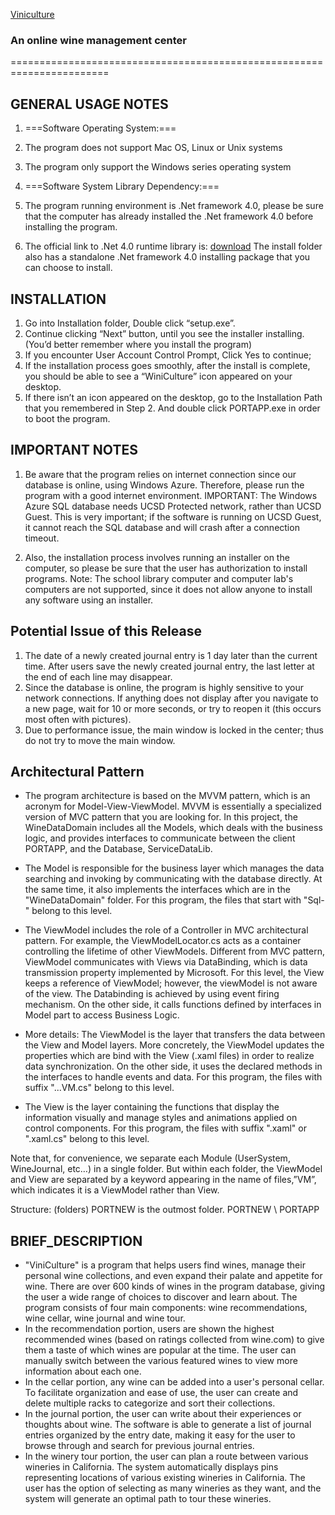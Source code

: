 [Viniculture](github.com/wqxhouse/PORTNEW) 
### An online wine management center
=======================================================================
 
## GENERAL USAGE NOTES

1. ===Software Operating System:===
 1. The program does not support Mac OS, Linux or Unix systems
 2. The program only support the Windows series operating system 

2. ===Software System Library Dependency:===
 1. The program running environment is .Net framework 4.0, please be sure that the computer has already installed the .Net framework 4.0 before installing the program. 

 2. The official link to .Net 4.0 runtime library is: [download](http://www.microsoft.com/en-us/download/details.aspx?id=17718)
    The install folder also has a standalone .Net framework 4.0 installing package that you can choose to install.

	
## INSTALLATION
1.	Go into Installation folder, Double click “setup.exe”.
2.	Continue clicking “Next” button, until you see the installer installing. (You’d better remember where you install the program)
 1. If you encounter User Account Control Prompt, Click Yes to continue;
3. If the installation process goes smoothly, after the install is complete, you should be able to see a “WiniCulture” icon appeared on your desktop. 
 1. If there isn’t an icon appeared on the desktop, go to the Installation Path that you remembered in Step 2. And double click PORTAPP.exe in order to boot the program.

## IMPORTANT NOTES
1. Be aware that the program relies on internet connection since our database is online, using Windows Azure. Therefore, please run the program with a good internet environment.
IMPORTANT: The Windows Azure SQL database needs UCSD Protected network, rather than UCSD Guest. This is very important; if the software is running on UCSD Guest, it cannot reach the SQL database and will crash after a connection timeout.

2. Also, the installation process involves running an installer on the computer, so please be sure that the user has authorization to install programs. Note: The school library computer and computer lab's computers are not supported, since it does not allow anyone to install any software using an installer.

## Potential Issue of this Release
1. The date of a newly created journal entry is 1 day later than the current time. After users save the newly created journal entry, the last letter at the end of each line may disappear.
2. Since the database is online, the program is highly sensitive to your network connections. If anything does not display after you navigate to a new page, wait for 10 or more seconds, or try to reopen it (this occurs most often with pictures).
3. Due to performance issue, the main window is locked in the center; thus do not try to move the main window.

## Architectural Pattern 

- The program architecture is based on the MVVM pattern, which is an acronym for Model-View-ViewModel. 
MVVM is essentially a specialized version of MVC pattern that you are looking for. In this project, the WineDataDomain includes all the Models, which deals with the business logic, and provides interfaces to communicate between the client PORTAPP, and the Database, ServiceDataLib.

- The Model is responsible for the business layer which manages the data searching and invoking by communicating with the database directly. At the same time, it also implements the interfaces which are in the "WineDataDomain" folder. For this program, the files that start with "Sql-" belong to this level. 

- The ViewModel includes the role of a Controller in MVC architectural pattern. For example, the ViewModelLocator.cs acts as a container controlling the lifetime of other ViewModels. Different from MVC pattern, ViewModel communicates with Views via DataBinding, which is data transmission property implemented by Microsoft. For this level, the View keeps a reference of ViewModel; however, the viewModel is not aware of the view. The Databinding is achieved by using event firing mechanism. 
On the other side, it calls functions defined by interfaces in Model part to access Business Logic.
- More details: The ViewModel is the layer that transfers the data between the View and Model layers. More concretely, the ViewModel updates the properties which are bind with the View (.xaml files) in order to realize data synchronization. On the other side, it uses the declared methods in the interfaces to handle events and data. For this program, the files with suffix "...VM.cs" belong to this level.

- The View is the layer containing the functions that display the information visually and manage styles and animations applied on control components. For this program, the files with suffix ".xaml" or ".xaml.cs" belong to this level. 


Note that, for convenience, we separate each Module (UserSystem, WineJournal, etc…) in a single folder. But within each folder, the ViewModel and View are separated by a keyword appearing in the name of files,”VM”, which indicates it is a ViewModel rather than View.

Structure: (folders)
PORTNEW is the outmost folder.
PORTNEW \ PORTAPP 

## BRIEF_DESCRIPTION

- "ViniCulture" is a program that helps users find wines, manage their personal wine collections, and even expand their palate and appetite for wine. There are over 600 kinds of wines in the program database, giving the user a wide range of choices to discover and learn about. The program consists of four main components: wine recommendations, wine cellar, wine journal and wine tour.
- In the recommendation portion, users are shown the highest recommended wines (based on ratings collected from wine.com) to give them a taste of which wines are popular at the time. The user can manually switch between the various featured wines to view more information about each one.
- In the cellar portion, any wine can be added into a user's personal cellar. To facilitate organization and ease of use, the user can create and delete multiple racks to categorize and sort their collections.
- In the journal portion, the user can write about their experiences or thoughts about wine. The software is able to generate a list of journal entries organized by the entry date, making it easy for the user to browse through and search for previous journal entries.
- In the winery tour portion, the user can plan a route between various wineries in California. The system automatically displays pins representing locations of various existing wineries in California. The user has the option of selecting as many wineries as they want, and the system will generate an optimal path to tour these wineries.
